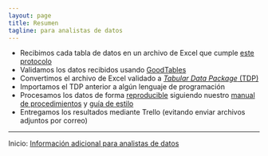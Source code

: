 ```yaml
---
layout: page
title: Resumen
tagline: para analistas de datos
---
```


- Recibimos cada tabla de datos en un archivo de Excel que cumple [este protocolo](../../index.html)
- Validamos los datos recibidos usando [GoodTables](https://goodtables.readthedocs.io)
- Convertimos el archivo de Excel validado a [_Tabular Data Package_ (TDP)](https://frictionlessdata.io/docs/tabular-data-package/)
- Importamos el TDP anterior a algún lenguaje de programación
- Procesamos los datos de forma [reproducible](http://kbroman.org/steps2rr/) siguiendo nuestro [manual de procedimientos](https://bitbucket.org/IslasGECI/analisis/src/default/README.md) y [guía de estilo](https://bitbucket.org/IslasGECI/analisis/src/default/referencias/guia-estilo.md)
- Entregamos los resultados mediante Trello (evitando enviar archivos adjuntos por correo)

---

Inicio: [Información adicional para analistas de datos](index.html)
